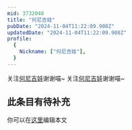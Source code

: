 ```yaml
---
mid: 3732048
title: "何尼吉娃"
pubDate: "2024-11-04T11:22:09.908Z"
updatedDate: "2024-11-04T11:22:09.908Z"
profile:
  {
    Nickname: ["何尼吉娃"],
  }
---
```


关注[何尼吉娃](https://space.bilibili.com/3732048)谢谢喵~ 关注[何尼吉娃](https://space.bilibili.com/3732048)谢谢喵~

## 此条目有待补充
你可以在[这里](https://github.com/Yuhanawa/VTuber.ICU/edit/master/src/content/v/何尼吉娃/index.md)编辑本文
